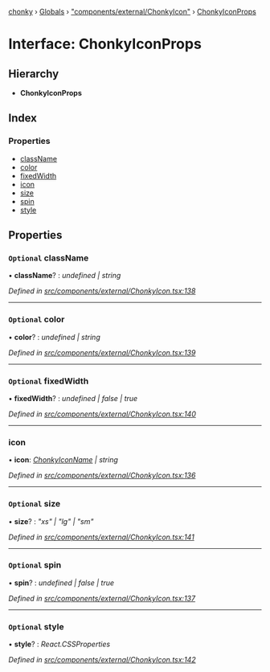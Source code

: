 [chonky](../README.md) › [Globals](../globals.md) › ["components/external/ChonkyIcon"](../modules/_components_external_chonkyicon_.md) › [ChonkyIconProps](_components_external_chonkyicon_.chonkyiconprops.md)

# Interface: ChonkyIconProps

## Hierarchy

* **ChonkyIconProps**

## Index

### Properties

* [className](_components_external_chonkyicon_.chonkyiconprops.md#optional-classname)
* [color](_components_external_chonkyicon_.chonkyiconprops.md#optional-color)
* [fixedWidth](_components_external_chonkyicon_.chonkyiconprops.md#optional-fixedwidth)
* [icon](_components_external_chonkyicon_.chonkyiconprops.md#icon)
* [size](_components_external_chonkyicon_.chonkyiconprops.md#optional-size)
* [spin](_components_external_chonkyicon_.chonkyiconprops.md#optional-spin)
* [style](_components_external_chonkyicon_.chonkyiconprops.md#optional-style)

## Properties

### `Optional` className

• **className**? : *undefined | string*

*Defined in [src/components/external/ChonkyIcon.tsx:138](https://github.com/TimboKZ/Chonky/blob/eb6f214/src/components/external/ChonkyIcon.tsx#L138)*

___

### `Optional` color

• **color**? : *undefined | string*

*Defined in [src/components/external/ChonkyIcon.tsx:139](https://github.com/TimboKZ/Chonky/blob/eb6f214/src/components/external/ChonkyIcon.tsx#L139)*

___

### `Optional` fixedWidth

• **fixedWidth**? : *undefined | false | true*

*Defined in [src/components/external/ChonkyIcon.tsx:140](https://github.com/TimboKZ/Chonky/blob/eb6f214/src/components/external/ChonkyIcon.tsx#L140)*

___

###  icon

• **icon**: *[ChonkyIconName](../enums/_types_icons_types_.chonkyiconname.md) | string*

*Defined in [src/components/external/ChonkyIcon.tsx:136](https://github.com/TimboKZ/Chonky/blob/eb6f214/src/components/external/ChonkyIcon.tsx#L136)*

___

### `Optional` size

• **size**? : *"xs" | "lg" | "sm"*

*Defined in [src/components/external/ChonkyIcon.tsx:141](https://github.com/TimboKZ/Chonky/blob/eb6f214/src/components/external/ChonkyIcon.tsx#L141)*

___

### `Optional` spin

• **spin**? : *undefined | false | true*

*Defined in [src/components/external/ChonkyIcon.tsx:137](https://github.com/TimboKZ/Chonky/blob/eb6f214/src/components/external/ChonkyIcon.tsx#L137)*

___

### `Optional` style

• **style**? : *React.CSSProperties*

*Defined in [src/components/external/ChonkyIcon.tsx:142](https://github.com/TimboKZ/Chonky/blob/eb6f214/src/components/external/ChonkyIcon.tsx#L142)*
